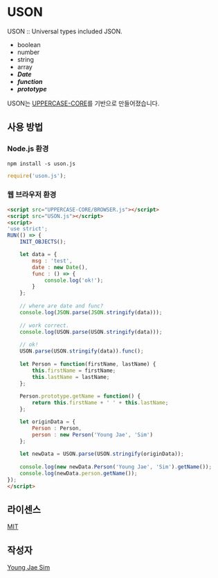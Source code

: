 # USON
USON :: Universal types included JSON.

* boolean
* number
* string
* array
* ***Date***
* ***function***
* ***prototype***

USON는 [UPPERCASE-CORE](https://github.com/Hanul/UPPERCASE/blob/master/DOC/GUIDE/UPPERCASE-CORE.md)를 기반으로 만들어졌습니다.

## 사용 방법
### Node.js 환경
```
npm install -s uson.js
```
```javascript
require('uson.js');
```

### 웹 브라우저 환경
```html
<script src="UPPERCASE-CORE/BROWSER.js"></script>
<script src="USON.js"></script>
<script>
'use strict';
RUN(() => {
	INIT_OBJECTS();

	let data = {
	    msg : 'test',
	    date : new Date(),
	    func : () => {
	        console.log('ok!');
	    }
	};
	
	// where are date and func?
	console.log(JSON.parse(JSON.stringify(data)));
	
	// work correct.
	console.log(USON.parse(USON.stringify(data)));
	
	// ok!
	USON.parse(USON.stringify(data)).func();
	
	let Person = function(firstName, lastName) {
		this.firstName = firstName;
		this.lastName = lastName;
	};
	
	Person.prototype.getName = function() {
		return this.firstName + ' ' + this.lastName;
	};

	let originData = {
		Person : Person,
		person : new Person('Young Jae', 'Sim')
	};
	
	let newData = USON.parse(USON.stringify(originData));
	
	console.log(new newData.Person('Young Jae', 'Sim').getName());
	console.log(newData.person.getName());
});
</script>
```

## 라이센스
[MIT](LICENSE)

## 작성자
[Young Jae Sim](https://github.com/Hanul)
